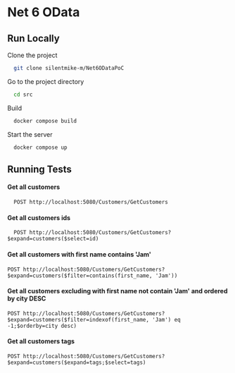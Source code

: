 # Net 6 OData

## Run Locally

Clone the project
```bash
  git clone silentmike-m/Net6ODataPoC
```

Go to the project directory
```bash
  cd src
```

Build
```bash
  docker compose build
```

Start the server
```bash
  docker compose up
```

## Running Tests

#### Get all customers
```http
  POST http://localhost:5080/Customers/GetCustomers
```

#### Get all customers ids
```http
  POST http://localhost:5080/Customers/GetCustomers?$expand=customers($select=id)
```

#### Get all customers with first name contains 'Jam'
```http
POST http://localhost:5080/Customers/GetCustomers?$expand=customers($filter=contains(first_name, 'Jam'))
```

#### Get all customers excluding with first name not contain 'Jam' and ordered by city DESC
```http
POST http://localhost:5080/Customers/GetCustomers?$expand=customers($filter=indexof(first_name, 'Jam') eq -1;$orderby=city desc)
```

#### Get all customers tags
```http
POST http://localhost:5080/Customers/GetCustomers?$expand=customers($expand=tags;$select=tags)
```
